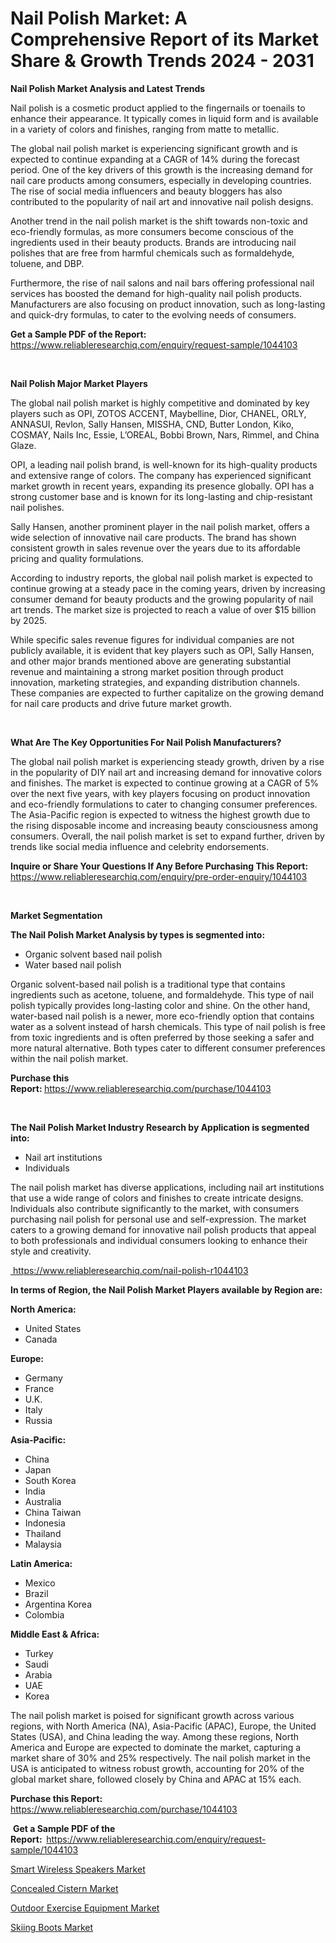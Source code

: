 <p><h1>Nail Polish Market: A Comprehensive Report of its Market Share & Growth Trends 2024 - 2031</h1></p><p><strong>Nail Polish Market Analysis and Latest Trends</strong></p>
<p><p>Nail polish is a cosmetic product applied to the fingernails or toenails to enhance their appearance. It typically comes in liquid form and is available in a variety of colors and finishes, ranging from matte to metallic.</p><p>The global nail polish market is experiencing significant growth and is expected to continue expanding at a CAGR of 14% during the forecast period. One of the key drivers of this growth is the increasing demand for nail care products among consumers, especially in developing countries. The rise of social media influencers and beauty bloggers has also contributed to the popularity of nail art and innovative nail polish designs.</p><p>Another trend in the nail polish market is the shift towards non-toxic and eco-friendly formulas, as more consumers become conscious of the ingredients used in their beauty products. Brands are introducing nail polishes that are free from harmful chemicals such as formaldehyde, toluene, and DBP.</p><p>Furthermore, the rise of nail salons and nail bars offering professional nail services has boosted the demand for high-quality nail polish products. Manufacturers are also focusing on product innovation, such as long-lasting and quick-dry formulas, to cater to the evolving needs of consumers.</p></p>
<p><strong>Get a Sample PDF of the Report:&nbsp;</strong> <a href="https://www.reliableresearchiq.com/enquiry/request-sample/1044103">https://www.reliableresearchiq.com/enquiry/request-sample/1044103</a></p>
<p>&nbsp;</p>
<p><strong>Nail Polish Major Market Players</strong></p>
<p><p>The global nail polish market is highly competitive and dominated by key players such as OPI, ZOTOS ACCENT, Maybelline, Dior, CHANEL, ORLY, ANNASUI, Revlon, Sally Hansen, MISSHA, CND, Butter London, Kiko, COSMAY, Nails Inc, Essie, L’OREAL, Bobbi Brown, Nars, Rimmel, and China Glaze.</p><p>OPI, a leading nail polish brand, is well-known for its high-quality products and extensive range of colors. The company has experienced significant market growth in recent years, expanding its presence globally. OPI has a strong customer base and is known for its long-lasting and chip-resistant nail polishes.</p><p>Sally Hansen, another prominent player in the nail polish market, offers a wide selection of innovative nail care products. The brand has shown consistent growth in sales revenue over the years due to its affordable pricing and quality formulations.</p><p>According to industry reports, the global nail polish market is expected to continue growing at a steady pace in the coming years, driven by increasing consumer demand for beauty products and the growing popularity of nail art trends. The market size is projected to reach a value of over $15 billion by 2025.</p><p>While specific sales revenue figures for individual companies are not publicly available, it is evident that key players such as OPI, Sally Hansen, and other major brands mentioned above are generating substantial revenue and maintaining a strong market position through product innovation, marketing strategies, and expanding distribution channels. These companies are expected to further capitalize on the growing demand for nail care products and drive future market growth.</p></p>
<p>&nbsp;</p>
<p><strong>What Are The Key Opportunities For Nail Polish Manufacturers?</strong></p>
<p><p>The global nail polish market is experiencing steady growth, driven by a rise in the popularity of DIY nail art and increasing demand for innovative colors and finishes. The market is expected to continue growing at a CAGR of 5% over the next five years, with key players focusing on product innovation and eco-friendly formulations to cater to changing consumer preferences. The Asia-Pacific region is expected to witness the highest growth due to the rising disposable income and increasing beauty consciousness among consumers. Overall, the nail polish market is set to expand further, driven by trends like social media influence and celebrity endorsements.</p></p>
<p><strong>Inquire or Share Your Questions If Any Before Purchasing This Report:</strong> <a href="https://www.reliableresearchiq.com/enquiry/pre-order-enquiry/1044103">https://www.reliableresearchiq.com/enquiry/pre-order-enquiry/1044103</a></p>
<p>&nbsp;</p>
<p><strong>Market Segmentation</strong></p>
<p><strong>The Nail Polish Market Analysis by types is segmented into:</strong></p>
<p><ul><li>Organic solvent based nail polish</li><li>Water based nail polish</li></ul></p>
<p><p>Organic solvent-based nail polish is a traditional type that contains ingredients such as acetone, toluene, and formaldehyde. This type of nail polish typically provides long-lasting color and shine. On the other hand, water-based nail polish is a newer, more eco-friendly option that contains water as a solvent instead of harsh chemicals. This type of nail polish is free from toxic ingredients and is often preferred by those seeking a safer and more natural alternative. Both types cater to different consumer preferences within the nail polish market.</p></p>
<p><strong>Purchase this Report:&nbsp;</strong><a href="https://www.reliableresearchiq.com/purchase/1044103">https://www.reliableresearchiq.com/purchase/1044103</a></p>
<p>&nbsp;</p>
<p><strong>The Nail Polish Market Industry Research by Application is segmented into:</strong></p>
<p><ul><li>Nail art institutions</li><li>Individuals</li></ul></p>
<p><p>The nail polish market has diverse applications, including nail art institutions that use a wide range of colors and finishes to create intricate designs. Individuals also contribute significantly to the market, with consumers purchasing nail polish for personal use and self-expression. The market caters to a growing demand for innovative nail polish products that appeal to both professionals and individual consumers looking to enhance their style and creativity.</p></p>
<p><a href="https://www.reliableresearchiq.com/nail-polish-r1044103">&nbsp;https://www.reliableresearchiq.com/nail-polish-r1044103</a></p>
<p><strong>In terms of Region, the Nail Polish Market Players available by Region are:</strong></p>
<p>
    <p> <strong> North America: </strong>
        <ul>
            <li>United States</li>
            <li>Canada</li>
        </ul>
        </p> 
    <p> <strong> Europe: </strong>
        <ul>
            <li>Germany</li>
            <li>France</li>
            <li>U.K.</li>
            <li>Italy</li>
            <li>Russia</li>
        </ul>
        </p> 
    <p> <strong> Asia-Pacific: </strong>
        <ul>
            <li>China</li>
            <li>Japan</li>
            <li>South Korea</li>
            <li>India</li>
            <li>Australia</li>
            <li>China Taiwan</li>
            <li>Indonesia</li>
            <li>Thailand</li>
            <li>Malaysia</li>
        </ul>
        </p> 
    <p> <strong> Latin America: </strong>
        <ul>
            <li>Mexico</li>
            <li>Brazil</li>
            <li>Argentina Korea</li>
            <li>Colombia</li>
        </ul>
        </p> 
    <p> <strong> Middle East & Africa: </strong>
        <ul>
            <li>Turkey</li>
            <li>Saudi</li>
            <li>Arabia</li>
            <li>UAE</li>
            <li>Korea</li>
        </ul>
    </p>
    </p>
<p><p>The nail polish market is poised for significant growth across various regions, with North America (NA), Asia-Pacific (APAC), Europe, the United States (USA), and China leading the way. Among these regions, North America and Europe are expected to dominate the market, capturing a market share of 30% and 25% respectively. The nail polish market in the USA is anticipated to witness robust growth, accounting for 20% of the global market share, followed closely by China and APAC at 15% each.</p></p>
<p><strong>Purchase this Report: </strong><a href="https://www.reliableresearchiq.com/purchase/1044103">https://www.reliableresearchiq.com/purchase/1044103</a></p>
<p>&nbsp;<strong>Get a Sample PDF of the Report:&nbsp;&nbsp;</strong><a href="https://www.reliableresearchiq.com/enquiry/request-sample/1044103">https://www.reliableresearchiq.com/enquiry/request-sample/1044103</a></p>
<p><strong></strong></p>
<p><p><a href="https://github.com/sydneyHley85/Market-Research-Report-List-1/blob/main/smart-wireless-speakers-market.md">Smart Wireless Speakers Market</a></p><p><a href="https://github.com/jadenRaynor/Market-Research-Report-List-1/blob/main/concealed-cistern-market.md">Concealed Cistern Market</a></p><p><a href="https://github.com/trameciabutler45/Market-Research-Report-List-1/blob/main/outdoor-exercise-equipment-market.md">Outdoor Exercise Equipment Market</a></p><p><a href="https://github.com/JordyBecker/Market-Research-Report-List-1/blob/main/skiing-boots-market.md">Skiing Boots Market</a></p></p>